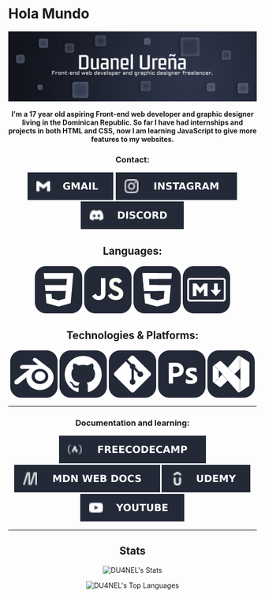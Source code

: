 <h1>Hola Mundo</h1>

<img src=images/Header-Readme.webp>

<br>

<p align="center"><strong>I'm a 17 year old aspiring Front-end web developer and graphic designer living in the Dominican Republic. So far I have had internships and projects in both HTML and CSS, now I am learning JavaScript to give more features to my websites.</strong></p>

<h3 align="center"> Contact: </h3>

<div align="center">

<a href="mailto:duanel.work@gmail.com" target="_blank"><img src="images/SVG%20shields/Gmail-D14836.svg" title="duanel.work@gmail.com" alt="duanel.work@gmail.com"></a>
<a href="https://www.instagram.com/_d3dg/" target="_blank"><img src="images/SVG%20shields/Instagram-E4405F.svg" title="_d3dg" alt="_d3dg"></a>
<a href="https://discordapp.com/users/du4n31" target="_blank"><img src="images/SVG%20shields/../SVG%20shields/Discord-7289DA.svg" title="du4n31" alt="du4n31"></a>

</div>


<h2 align="center">Languages:</h2>

<div align="center">

<img src="images/SVG%20icons/CSS.svg" title="CSS" alt="CSS">
<img src="images/SVG%20icons/JavaScript.svg" title="JavaScript" alt="JavaScript">
<img src="images/SVG%20icons/HTML.svg" title="HTML" alt="HTML">
<img src="images/SVG%20icons/Markdown-Dark.svg" title="Markdown" alt="Markdown">

</div>

<h2 align="center">Technologies & Platforms:</h2>

<div align="center">

<img src="images/SVG%20icons/Blender-Dark.svg" title="Blender" alt="Blender">
<img src="images/SVG%20icons/Github-Dark.svg" title="Github" alt="Github">
<img src="images/SVG%20icons/Git.svg" title="Git" alt="Git">
<img src="images/SVG%20icons/Photoshop.svg" title="Photoshop" alt="Photoshop">
<img src="images/SVG%20icons/VisualStudio-Dark.svg" title="VisualStudioCode" alt="VisualStudioCode">

</div>

<hr>

<h3 align="center">Documentation and learning:</h3>

<div align="center">

<img src="images/SVG%20shields/freecodecamp-27273D.svg" title="FreeCodeCamp" alt="FreeCodeCamp">
<img src="images//SVG%20shields/MDN_Web_Docs-black.svg" title="MDN" alt="MDN">
<img src="images/SVG%20shields/Udemy-EC5252.svg" title="Udemy" alt="Udemy">
<img src="images/SVG%20shields/YouTube-FF0000.svg" title="YouTube" alt="YouTube">

</div>

<hr>

<h2 align="center">Stats</h2>

<div align="center">

![DU4NEL's Stats](https://github-readme-stats.vercel.app/api?username=DU4NEL&theme=nord&show_icons=true&hide_border=true&count_private=false)

![DU4NEL's Top Languages](https://github-readme-stats.vercel.app/api/top-langs/?username=DU4NEL&theme=nord&show_icons=true&hide_border=true&layout=compact)

</div>
